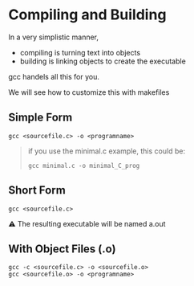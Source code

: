 # Compiling and Building

In a very simplistic manner,
- compiling is turning text into objects
- building is linking objects to create the executable

gcc handels all this for you.

We will see how to customize this with makefiles


## Simple Form
`gcc <sourcefile.c> -o <programname>`
> if you use the minimal.c example, this could be:
>
> `gcc minimal.c -o minimal_C_prog`
> 

## Short Form
`gcc <sourcefile.c>`

⚠️ The resulting executable will be named a.out

## With Object Files (.o)
```
gcc -c <sourcefile.c> -o <sourcefile.o>
gcc <sourcefile.o> -o <programname>

```
